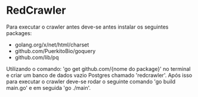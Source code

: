 # RedCrawler

Para executar o crawler antes deve-se antes instalar os seguintes packages:
- golang.org/x/net/html/charset
- github.com/PuerkitoBio/goquery
- github.com/lib/pq

Utilizando o comando: 'go get github.com/{nome do package}' no terminal e criar um banco de dados vazio Postgres chamado 'redcrawler'.
Após isso para executar o crawler deve-se rodar o seguinte comando 'go build main.go' e em seguida 'go ./main'.

